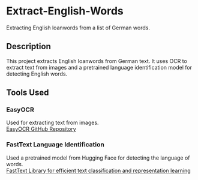 # Extract-English-Words

Extracting English loanwords from a list of German words.

## Description

This project extracts English loanwords from German text. It uses OCR to extract text from images and a pretrained language identification model for detecting English words.

## Tools Used

### EasyOCR

Used for extracting text from images.  
[EasyOCR GitHub Repository](https://github.com/JaidedAI/EasyOCR)

### FastText Language Identification

Used a pretrained model from Hugging Face for detecting the language of words.  
[FastText Library for efficient text classification and representation learning](https://fasttext.cc)
